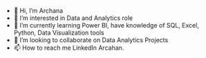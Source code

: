 - 👋 Hi, I’m Archana
- 👀 I’m interested in Data and Analytics role
- 🌱 I’m currently learning Power BI, have knowledge of SQL, Excel, Python, Data Visualization tools
- 💞️ I’m looking to collaborate on Data Analytics Projects
- 📫 How to reach me LinkedIn Arcahan.

<!---
archana2727/archana2727 is a ✨ special ✨ repository because its `README.md` (this file) appears on your GitHub profile.
You can click the Preview link to take a look at your changes.
--->
